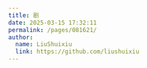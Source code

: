 ```yaml
---
title: 剧
date: 2025-03-15 17:32:11
permalink: /pages/081621/
author: 
  name: LiuShuixiu
  link: https://github.com/liushuixiu
---
```

